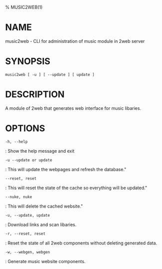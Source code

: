 % MUSIC2WEB(1)

NAME
====

music2web - CLI for administration of music module in 2web server

SYNOPSIS
========

`music2web [ -u ] [ --update ] [ update ]`

DESCRIPTION
===========

A module of 2web that generates web interface for music libaries.

OPTIONS
=======

`-h, --help`

:   Show the help message and exit

`-u --update or update`

:  This will update the webpages and refresh the database."

`--reset, reset`

:  This will reset the state of the cache so everything will be updated."

`--nuke, nuke`

:   This will delete the cached website."

`-u, --update, update`

:   Download links and scan libaries.

`-r, --reset, reset`

:   Reset the state of all 2web components without deleting generated data.

`-w, --webgen, webgen`

:   Generate music website components.

